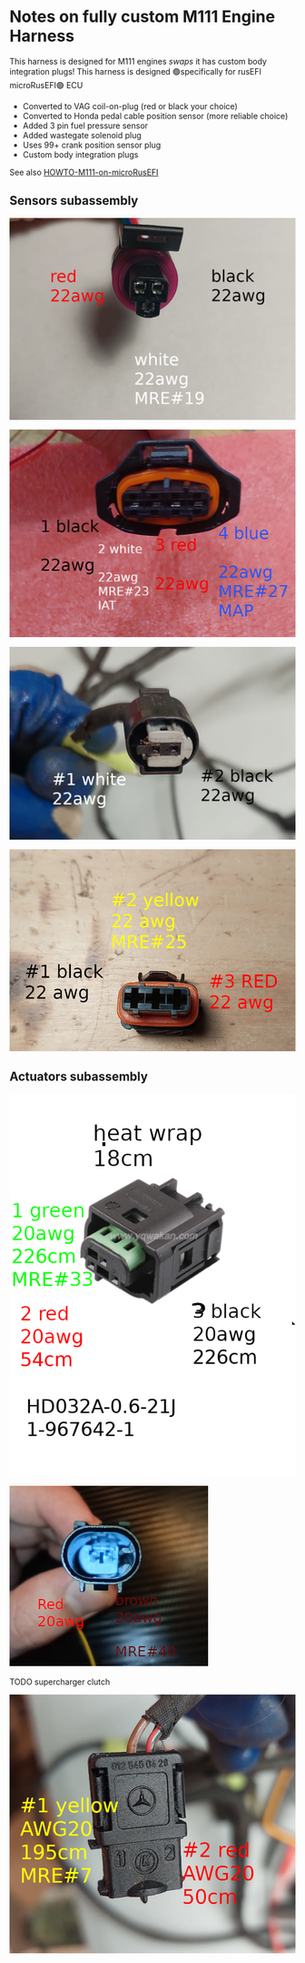 # Notes on fully custom M111 Engine Harness

This harness is designed for M111 engines _swaps_ it has custom body integration plugs! This harness is designed 🟢specifically for rusEFI microRusEFI🟢 ECU 

* Converted to VAG coil-on-plug (red or black your choice)
* Converted to Honda pedal cable position sensor (more reliable choice)
* Added 3 pin fuel pressure sensor
* Added wastegate solenoid plug
* Uses 99+ crank position sensor plug
* Custom body integration plugs

See also [HOWTO-M111-on-microRusEFI](HOWTO-M111-on-microRusEFI)

## Sensors subassembly

![x](Images/harness-connectors/mercedes/sensors-assembly-fuel-pressure.png)

![x](Images/harness-connectors/mercedes/sensors-assembly-tmap.png)

![x](Images/harness-connectors/mercedes/sensors-assembly-clt.png)

![x](Images/harness-connectors/mercedes/sensors-assembly-cam.png)

## Actuators subassembly

![x](Images/harness-connectors/mercedes/secondary-flap.png)

![x](Images/harness-connectors/mercedes/secondary-boost-control.png)

TODO supercharger clutch

![x](Images/harness-connectors/mercedes/secondary-vvt.png)
